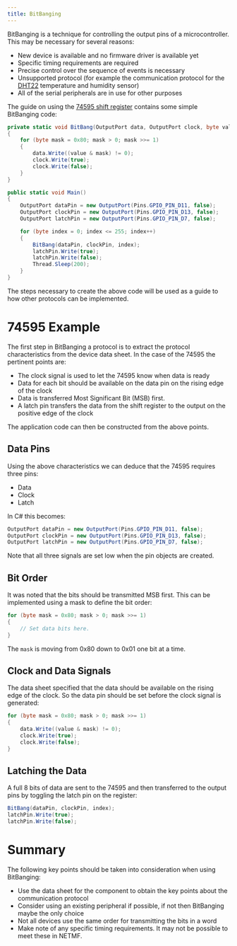 ```yaml
---
title: BitBanging
---
```


BitBanging is a technique for controlling the output pins of a microcontroller.  This may be necessary for several reasons:

* New device is available and no firmware driver is available yet
* Specific timing requirements are required
* Precise control over the sequence of events is necessary
* Unsupported protocol (for example the communication protocol for the [DHT22](https://www.adafruit.com/product/385) temperature and humidity sensor)
* All of the serial peripherals are in use for other purposes

The guide on using the [74595 shift register](/Hardware/Reference/Components/ShiftRegister74595/) contains some simple BitBanging code:

```csharp
private static void BitBang(OutputPort data, OutputPort clock, byte value)
{
    for (byte mask = 0x80; mask > 0; mask >>= 1)
    {
        data.Write((value & mask) != 0);
        clock.Write(true);
        clock.Write(false);
    }
}

public static void Main()
{
    OutputPort dataPin = new OutputPort(Pins.GPIO_PIN_D11, false);
    OutputPort clockPin = new OutputPort(Pins.GPIO_PIN_D13, false);
    OutputPort latchPin = new OutputPort(Pins.GPIO_PIN_D7, false);

    for (byte index = 0; index <= 255; index++)
    {
        BitBang(dataPin, clockPin, index);
        latchPin.Write(true);
        latchPin.Write(false);
        Thread.Sleep(200);
    }
}
```

The steps necessary to create the above code will be used as a guide to how other protocols can be implemented.

# 74595 Example

The first step in BitBanging a protocol is to extract the protocol characteristics from the device data sheet.  In the case of the 74595 the pertinent points are:

* The clock signal is used to let the 74595 know when data is ready
* Data for each bit should be available on the data pin on the rising edge of the clock
* Data is transferred Most Significant Bit (MSB) first.
* A latch pin transfers the data from the shift register to the output on the positive edge of the clock

The application code can then be constructed from the above points.

## Data Pins

Using the above characteristics we can deduce that the 74595 requires three pins:

* Data
* Clock
* Latch

In C# this becomes:

```csharp
OutputPort dataPin = new OutputPort(Pins.GPIO_PIN_D11, false);
OutputPort clockPin = new OutputPort(Pins.GPIO_PIN_D13, false);
OutputPort latchPin = new OutputPort(Pins.GPIO_PIN_D7, false);
```

Note that all three signals are set low when the pin objects are created.

## Bit Order

It was noted that the bits should be transmitted MSB first.  This can be implemented using a mask to define the bit order:

```csharp
for (byte mask = 0x80; mask > 0; mask >>= 1)
{
    // Set data bits here.
}
```
The `mask` is moving from 0x80 down to 0x01 one bit at a time.

## Clock and Data Signals

The data sheet specified that the data should be available on the rising edge of the clock.  So the data pin should be set before the clock signal is generated:

```csharp
for (byte mask = 0x80; mask > 0; mask >>= 1)
{
    data.Write((value & mask) != 0);
    clock.Write(true);
    clock.Write(false);
}
```

## Latching the Data

A full 8 bits of data are sent to the 74595 and then transferred to the output pins by toggling the latch pin on the register:

```csharp
BitBang(dataPin, clockPin, index);
latchPin.Write(true);
latchPin.Write(false);
```

# Summary

The following key points should be taken into consideration when using BitBanging:

* Use the data sheet for the component to obtain the key points about the communication protocol
* Consider using an existing peripheral if possible, if not then BitBanging maybe the only choice
* Not all devices use the same order for transmitting the bits in a word
* Make note of any specific timing requirements.  It may not be possible to meet these in NETMF.